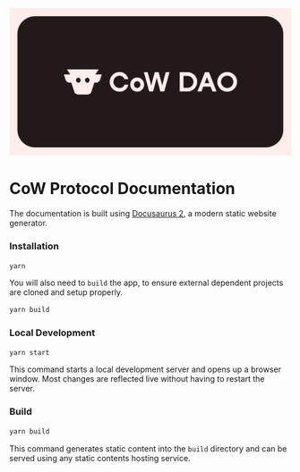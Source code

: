 <p align="center">
   <img alt="Documentation - CoW DAO" width="600" src="./static/img/og-meta-cowprotocol.png">
</p>

# CoW Protocol Documentation

The documentation is built using [Docusaurus 2](https://docusaurus.io/), a modern static website generator.

### Installation

```bash
yarn
```

You will also need to `build` the app, to ensure external dependent projects are cloned and setup properly.

```bash
yarn build
```


### Local Development

```bash
yarn start
```

This command starts a local development server and opens up a browser window. Most changes are reflected live without having to restart the server.

### Build

```bash
yarn build
```

This command generates static content into the `build` directory and can be served using any static contents hosting service.
